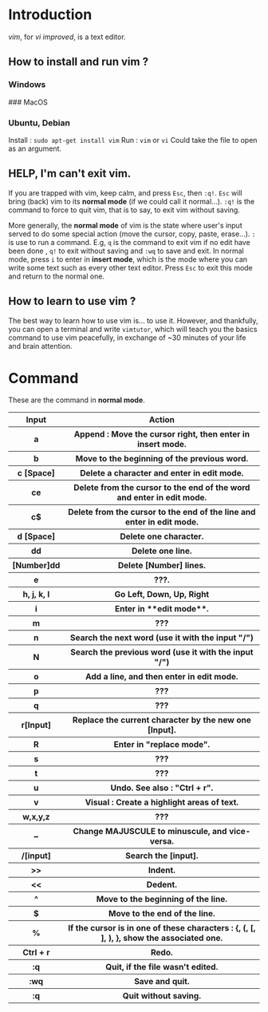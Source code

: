# Introduction

*vim*, for *vi improved*, is a text editor.
## How to install and run vim ?
### Windows

### MacOS

### Ubuntu, Debian

Install : `sudo apt-get install vim`
Run : `vim` or `vi`
Could take the file to open as an argument.
## HELP, I'm can't exit vim.
If you are trapped with vim, keep calm, and press `Esc`, then `:q!`.
`Esc` will bring (back) vim to its **normal mode** (if we could call it normal...).
`:q!` is the command to force to quit vim, that is to say, to exit vim without saving.

More generally, the **normal mode** of vim is the state where user's input served to do some special action (move the cursor, copy, paste, erase...).
`:` is use to run a command. E.g, `q` is the command to exit vim if no edit have been done , `q!` to exit without saving and `:wq` to save and exit.
In normal mode, press `i` to enter in **insert mode**, which is the mode where you can write some text such as every other text editor. Press `Esc` to exit this mode and return to the normal one.

## How to learn to use vim ?

The best way to learn how to use vim is... to use it.
However, and thankfully, you can open a terminal and write `vimtutor`, which will teach you the basics command to use vim peacefully, in exchange of ~30 minutes of your life and brain attention.
# Command
These are the command in **normal mode**.

<table>
	<tr>
		<th>Input</th>
		<th>Action </th>
	</tr>
	<tr>
		<th>a</th>
		<th>Append : Move the cursor right, then enter in insert mode. </th>
	</tr>
	<tr>
		<th>b</th>
		<th>Move to the beginning of the previous word.</th>
	</tr>
	<tr>
		<th>c [Space]</th>
		<th>Delete a character and enter in edit mode.</th>
	</tr>
	<tr>
		<th>ce</th>
		<th>Delete from the cursor to the end of the word and enter in edit mode.</th>
	</tr>
	<tr>
		<th>c$</th>
		<th>Delete from the cursor to the end of the line and enter in edit mode.</th>
	</tr>
	<tr>
		<th>d [Space]</th>
		<th>Delete one character.</th>
	</tr>
	<tr>
		<th>dd</th>
		<th>Delete one line.</th>
	</tr>
	<tr>
		<th>[Number]dd</th>
		<th>Delete [Number] lines.</th>
	</tr>
	<tr>
		<th>e</th>
		<th>???.</th>
	</tr>
	<tr>
		<th>h, j, k, l</th>
		<th>Go Left, Down, Up, Right </th>
	</tr>
	<tr>
		<th>i</th>
		<th>Enter in  **edit mode**.</th>
	</tr>
	<tr>
		<th>m</th>
		<th>???</th>
	</tr>
	<tr>
		<th>n</th>
		<th>Search the next word (use it with the input "/")</th>
	</tr>
	<tr>
		<th>N</th>
		<th>Search the previous word (use it with the input "/")</th>
	</tr>
	<tr>
		<th>o</th>
		<th>Add a line, and then enter in edit mode.</th>
	</tr>
	<tr>
		<th>p</th>
		<th>???</th>
	</tr>
	<tr>
		<th>q</th>
		<th>???</th>
	</tr>
	<tr>
		<th>r[Input]</th>
		<th>Replace the current character by the new one [Input].</th>
	</tr>
	<tr>
		<th>R</th>
		<th>Enter in "replace mode".</th>
	</tr>
	<tr>
		<th>s</th>
		<th>???</th>
	</tr>
	<tr>
		<th>t</th>
		<th>???</th>
	</tr>
	<tr>
		<th>u</th>
		<th>Undo. See also : "Ctrl + r".</th>
	</tr>
	<tr>
		<th>v</th>
		<th>Visual : Create a highlight areas of text.</th>
	</tr>
	<tr>
		<th>w,x,y,z</th>
		<th>???</th>
	</tr>
	<tr>
		<th>~</th>
		<th>Change MAJUSCULE to minuscule, and vice-versa.</th>
	</tr>
	<tr>
		<th>/[input]</th>
		<th>Search the [input].</th>
	</tr>
	<tr>
		<th>>></th>
		<th>Indent.</th>
	</tr>
	<tr>
		<th><<</th>
		<th>Dedent.</th>
	</tr>
	<tr>
		<th>^</th>
		<th>Move to the beginning of the line.</th>
	</tr>
	<tr>
		<th>$</th>
		<th>Move to the end of the line.</th>
	</tr>
	<tr>
		<th>%</th>
		<th>If the cursor is in one of these characters : {, (, [, ], ), }, show the associated one.</th>
	</tr>
	<tr>
		<th>Ctrl + r</th>
		<th>Redo.</th>
	</tr>
	<tr>
		<th>:q</th>
		<th>Quit, if the file wasn't edited.</th>
	</tr>
	<tr>
		<th>:wq</th>
		<th>Save and quit.</th>
	</tr>
	<tr>
		<th>:q</th>
		<th>Quit without saving.</th>
	</tr>
</table>
